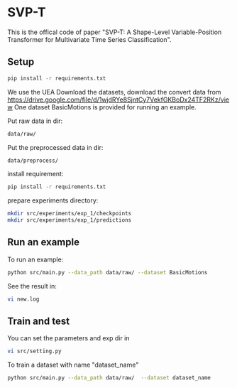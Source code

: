 # SVP-T
This is the offical code of paper "SVP-T: A Shape-Level Variable-Position Transformer for Multivariate Time Series Classification".
## Setup
```bash
pip install -r requirements.txt
```


We use the UEA Download the datasets, download the convert data from https://drive.google.com/file/d/1wjdRYe8SjntCy7VekfGKBoDx24TF2RKz/view
One dataset BasicMotions is provided for running an example.

Put raw data in dir:
```bash
data/raw/
```
Put the preprocessed data in dir:
```bash
data/preprocess/
```

install requirement:
```bash
pip install -r requirements.txt
```

prepare experiments directory:
```bash
mkdir src/experiments/exp_1/checkpoints
mkdir src/experiments/exp_1/predictions
```


## Run an example
To run an example:
```bash
python src/main.py --data_path data/raw/ --dataset BasicMotions
```
See the result in:
```bash
vi new.log
```
## Train and test
You can set the parameters and exp dir in
```bash
vi src/setting.py
```

To train a dataset with name "dataset_name"
```bash
python src/main.py --data_path data/raw/  --dataset dataset_name
```


